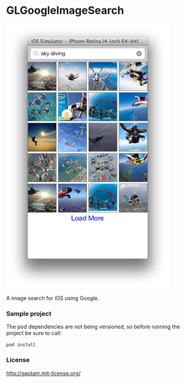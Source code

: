 GLGoogleImageSearch
===================
<img src="./ScreenShots/ScreenShot-01.png" />

A image search for iOS using Google.

### Sample project
The pod dependencies are not being versioned, so before running the project be sure to call:
```
pod install
```

### License
http://gautam.mit-license.org/